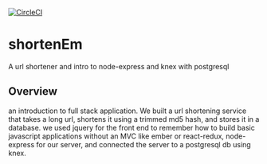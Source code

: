 [![CircleCI](https://circleci.com/gh/DanGrund/jetFuel/tree/master.svg?style=svg)](https://circleci.com/gh/DanGrund/jetFuel/tree/master)

# shortenEm
A url shortener and intro to node-express and knex with postgresql 

## Overview

an introduction to full stack application. We built a url shortening service that takes a long url, shortens it using a trimmed md5 hash, and stores it in a database.
we used jquery for the front end to remember how to build basic javascript applications without an MVC like ember or react-redux, node-express for our server, and connected the server to a postgresql db using knex.
